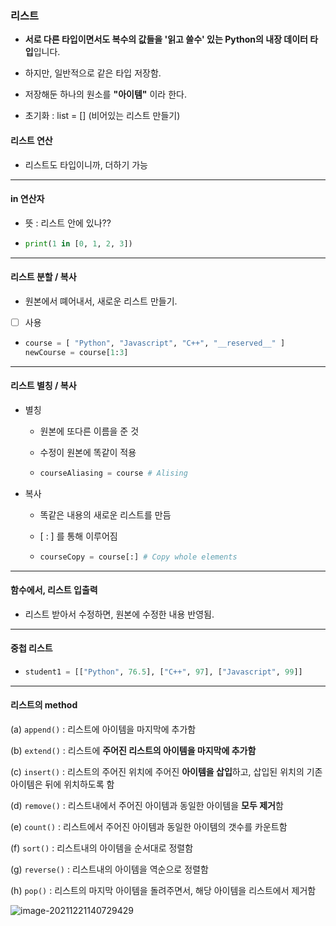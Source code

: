 ### 리스트

- **서로 다른 타입이면서도 복수의 값들을 '읽고 쓸수' 있는 Python의 내장 데이터 타입**입니다.

- 하지만, 일반적으로 같은 타입 저장함.
- 저장해둔 하나의 원소를 **"아이템"** 이라 한다.
- 초기화 : list = [] (비어있는 리스트 만들기)

#### 리스트 연산

- 리스트도 타입이니까, 더하기 가능

---

#### in 연산자

- 뜻 : 리스트 안에 있나??

- ```python
  print(1 in [0, 1, 2, 3])
  ```

  

---

#### 리스트 분할 / 복사

- 원본에서 뗴어내서, 새로운 리스트 만들기.
- [ ] 사용

- ```python
  course = [ "Python", "Javascript", "C++", "__reserved__" ]
  newCourse = course[1:3]
  ```

---

#### 리스트 별칭 / 복사

- 별칭

  - 원본에 또다른 이름을 준 것

  - 수정이 원본에 똑같이 적용

  - ```python
    courseAliasing = course # Alising
    ```

    

- 복사

  - 똑같은 내용의 새로운 리스트를 만듬

  - [ : ] 를 통해 이루어짐

  - ```python
    courseCopy = course[:] # Copy whole elements
    ```

    

---

#### 함수에서, 리스트 입출력

- 리스트 받아서 수정하면, 원본에 수정한 내용 반영됨.

---

#### 중첩 리스트

- ```python
  student1 = [["Python", 76.5], ["C++", 97], ["Javascript", 99]]
  ```

----

#### 리스트의 method

(a) `append()` : 리스트에 아이템을 마지막에 추가함

(b) `extend()` : 리스트에 **주어진 리스트의 아이템을 마지막에 추가함**

(c) `insert()` : 리스트의 주어진 위치에 주어진 **아이템을 삽입**하고, 삽입된 위치의 기존 아이템은 뒤에 위치하도록 함

(d) `remove()` : 리스트내에서 주어진 아이템과 동일한 아이템을 **모두 제거**함

(e) `count()` : 리스트에서 주어진 아이템과 동일한 아이템의 갯수를 카운트함

(f) `sort()` : 리스트내의 아이템을 순서대로 정렬함

(g) `reverse()` : 리스트내의 아이템을 역순으로 정렬함

(h) `pop()` : 리스트의 마지막 아이템을 돌려주면서, 해당 아이템을 리스트에서 제거함



![image-20211221140729429](C:\Users\4545a\AppData\Roaming\Typora\typora-user-images\image-20211221140729429.png)

